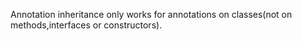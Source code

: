 Annotation inheritance only works for annotations on classes(not on methods,interfaces or constructors).
